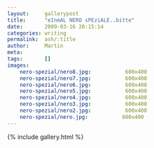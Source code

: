 ```yaml
---
layout:     gallerypost
title:      "eInmAL NERO sPEziALE..bitte"
date:       2009-03-16 20:15:14
categories: writing
permalink:  ash/:title
author:     Martin
meta:
tags:       []
images:
    nero-spezial/nero8.jpg:           600x400
    nero-spezial/nero7.jpg:           600x400
    nero-spezial/nero6.jpg:           600x400
    nero-spezial/nero5.jpg:           600x400
    nero-spezial/nero4.jpg:           600x400
    nero-spezial/nero3.jpg:           600x400
    nero-spezial/nero2.jpg:           600x400
    nero-spezial/nero.jpg:           600x400
---
```


{% include gallery.html %}
